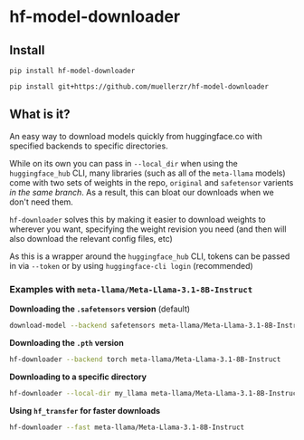 # hf-model-downloader

## Install

`pip install hf-model-downloader`

`pip install git+https://github.com/muellerzr/hf-model-downloader`

## What is it?

An easy way to download models quickly from huggingface.co with specified backends to specific directories. 

While on its own you can pass in `--local_dir` when using the `huggingface_hub` CLI, many libraries (such as all of the `meta-llama` models) come with two sets
of weights in the repo, `original` and `safetensor` varients *in the same branch*. As a result, this can bloat our downloads when we don't need them.

`hf-downloader` solves this by making it easier to download weights to wherever you want, specifying the weight revision you need (and then will also download the relevant config files, etc)

As this is a wrapper around the `huggingface_hub` CLI, tokens can be passed in via `--token` or by using `huggingface-cli login` (recommended)


### Examples with `meta-llama/Meta-Llama-3.1-8B-Instruct`


**Downloading the `.safetensors` version** (default)
```bash
download-model --backend safetensors meta-llama/Meta-Llama-3.1-8B-Instruct 
```

**Downloading the `.pth` version**
```bash
hf-downloader --backend torch meta-llama/Meta-Llama-3.1-8B-Instruct 
```

**Downloading to a specific directory**
```bash
hf-downloader --local-dir my_llama meta-llama/Meta-Llama-3.1-8B-Instruct 
```

**Using `hf_transfer` for faster downloads**
```bash
hf-downloader --fast meta-llama/Meta-Llama-3.1-8B-Instruct
```